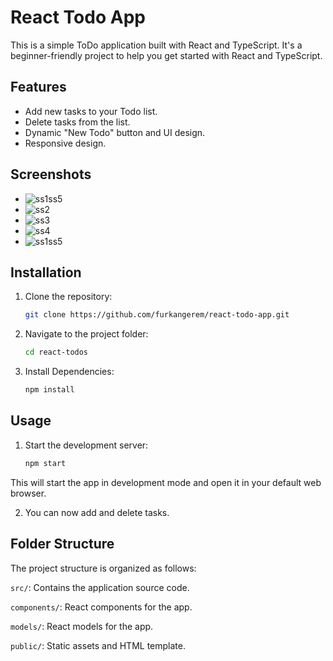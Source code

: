 # React Todo App

This is a simple ToDo application built with React and TypeScript. It's a beginner-friendly project to help you get started with React and TypeScript.

## Features

- Add new tasks to your Todo list.
- Delete tasks from the list.
- Dynamic "New Todo" button and UI design.
- Responsive design.

## Screenshots

- ![ss1ss5](https://github.com/furkangerem/react-todo-app/assets/83163617/01dd841c-c626-4aa7-b7db-f462e9d4c5b0)
- ![ss2](https://github.com/furkangerem/react-todo-app/assets/83163617/8021033a-8d1d-4fdd-bcc6-0e94d0425c10)
- ![ss3](https://github.com/furkangerem/react-todo-app/assets/83163617/78714a07-1819-42f8-8125-ffa6fff5e9e6)
- ![ss4](https://github.com/furkangerem/react-todo-app/assets/83163617/e8db0702-c650-44f9-be8f-24183f0c6dce)
- ![ss1ss5](https://github.com/furkangerem/react-todo-app/assets/83163617/01dd841c-c626-4aa7-b7db-f462e9d4c5b0)

## Installation

1. Clone the repository:

   ```bash
   git clone https://github.com/furkangerem/react-todo-app.git

2. Navigate to the project folder:

   ```bash
   cd react-todos

3. Install Dependencies:

   ```bash
   npm install

## Usage

1. Start the development server:

    ```bash
    npm start
This will start the app in development mode and open it in your default web browser.

2. You can now add and delete tasks.

## Folder Structure
The project structure is organized as follows:

`src/`: Contains the application source code.

`components/`: React components for the app.

`models/`: React models for the app.

`public/`: Static assets and HTML template.

